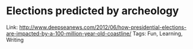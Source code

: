 # Elections predicted by archeology

Link: http://www.deepseanews.com/2012/06/how-presidential-elections-are-impacted-by-a-100-million-year-old-coastline/
Tags: Fun, Learning, Writing
